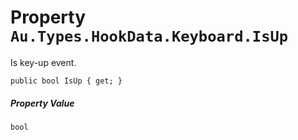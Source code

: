 # Property `Au.Types.HookData.Keyboard.IsUp`

Is key-up event.

```
public bool IsUp { get; }
```

##### Property Value

`bool`